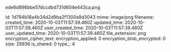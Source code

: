 ede6d896bbe57dccdbd731d604e443ca.png

id: 1d794b18a4b34d2d9ba2f1300a9d3043
mime: image/png
filename: 
created_time: 2020-10-03T11:57:39.460Z
updated_time: 2020-10-03T11:57:39.460Z
user_created_time: 2020-10-03T11:57:39.460Z
user_updated_time: 2020-10-03T11:57:39.460Z
file_extension: png
encryption_cipher_text: 
encryption_applied: 0
encryption_blob_encrypted: 0
size: 29936
is_shared: 0
type_: 4